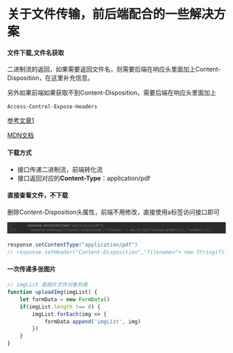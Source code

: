# 关于文件传输，前后端配合的一些解决方案



#### 文件下载,文件名获取

二进制流的返回，如果需要返回文件名，则需要后端在响应头里面加上Content-Disposition，在这里补充信息。

另外如果前端如果获取不到Content-Disposition，需要后端在响应头里面加上

```
Access-Control-Expose-Headers
```

[参考文章1](https://www.pianshen.com/article/89321538300/)

[MDN文档](https://developer.mozilla.org/zh-CN/docs/Web/HTTP/Headers/Access-Control-Expose-Headers)





#### 下载方式

- 接口传递二进制流，前端转化流
- 接口返回对应的**Content-Type**：application/pdf





#### 直接查看文件，不下载

删除Content-Disposition头属性，前端不用修改，直接使用a标签访问接口即可

![16377238285918.png](./images/16377238285918.png)

```java
response.setContentType("application/pdf")
// response.setHeader("Content-Disposition","filename="+ new String(filename.getBytes(),"iso8859-1"))
```







#### 一次传递多张图片

```javascript
// imgList 是图片文件对象列表
function uploadImg(imgList) {
    let formData = new FormData()
    if(imgList.length !== 0) {
        imgList.forEach(img => {
            formData.append('imgList', img)
        })
    }
}
```
